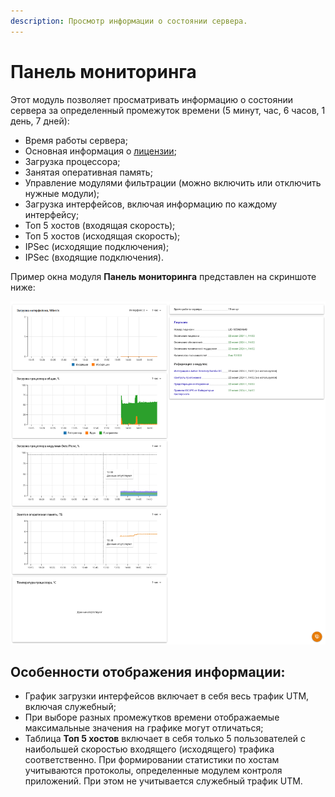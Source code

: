 ```yaml
---
description: Просмотр информации о состоянии сервера.
---
```


# Панель мониторинга

Этот модуль позволяет просматривать информацию о состоянии сервера за определенный промежуток времени (5 минут, час, 6 часов, 1 день, 7 дней):

* Время работы сервера;
* Основная информация о [лицензии](../general/license.md);
* Загрузка процессора;
* Занятая оперативная память;
* Управление модулями фильтрации (можно включить или отключить нужные модули);
* Загрузка интерфейсов, включая информацию по каждому интерфейсу;
* Топ 5 хостов (входящая скорость);
* Топ 5 хостов (исходящая скорость);
* IPSec (исходящие подключения);
* IPSec (входящие подключения).

Пример окна модуля **Панель мониторинга** представлен на скриншоте ниже:

![](/.gitbook/assets/monitor-panel.png)
 
## Особенности отображения информации:

* График загрузки интерфейсов включает в себя весь трафик UTM, включая служебный;
* При выборе разных промежутков времени отображаемые максимальные значения на графике могут отличаться;
* Таблица **Топ 5 хостов** включает в себя только 5 пользователей с наибольшей скоростью входящего (исходящего) трафика соответственно. При формировании статистики по хостам учитываются протоколы, определенные модулем контроля приложений. При этом не учитывается служебный трафик UTM.